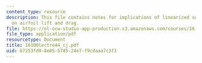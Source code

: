 ```yaml
---
content_type: resource
description: This file contains notes for implications of linearized supersonic flow
  on airfoil lift and drag.
file: https://ol-ocw-studio-app-production.s3.amazonaws.com/courses/16-100-aerodynamics-fall-2005/67253fd98e0557d524e7f9cdaaa7c3f3_16100lectre44_cj.pdf
file_type: application/pdf
resourcetype: Document
title: 16100lectre44_cj.pdf
uid: 67253fd9-8e05-57d5-24e7-f9cdaaa7c3f3
---
```

